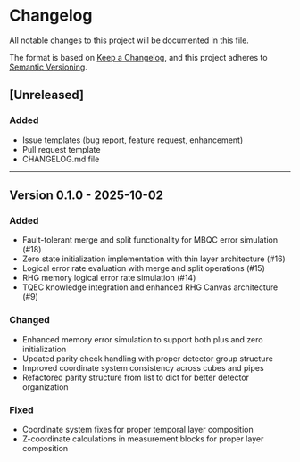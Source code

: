 # Changelog

All notable changes to this project will be documented in this file.

The format is based on [Keep a Changelog](https://keepachangelog.com/en/1.0.0/),
and this project adheres to [Semantic Versioning](https://semver.org/spec/v2.0.0.html).

## [Unreleased]

### Added
- Issue templates (bug report, feature request, enhancement)
- Pull request template
- CHANGELOG.md file

---

## Version 0.1.0 - 2025-10-02

### Added
- Fault-tolerant merge and split functionality for MBQC error simulation (#18)
- Zero state initialization implementation with thin layer architecture (#16)
- Logical error rate evaluation with merge and split operations (#15)
- RHG memory logical error rate simulation (#14)
- TQEC knowledge integration and enhanced RHG Canvas architecture (#9)

### Changed
- Enhanced memory error simulation to support both plus and zero initialization
- Updated parity check handling with proper detector group structure
- Improved coordinate system consistency across cubes and pipes
- Refactored parity structure from list to dict for better detector organization

### Fixed
- Coordinate system fixes for proper temporal layer composition
- Z-coordinate calculations in measurement blocks for proper layer composition

